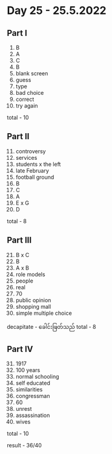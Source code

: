 # Day 25 - 25.5.2022

## Part I

1. B
2. A
3. C
4. B
5. blank screen
6. guess
7. type
8. bad choice
9. correct
10. try again

total - 10

## Part II

11. controversy
12. services
13. students x the left
14. late February
15. football ground
16. B
17. C
18. A
19. E x G
20. D

total - 8

## Part III

21. B x C
22. B
23. A x B
24. role models
25. people
26. real
27. 70
28. public opinion
29. shopping mall
30. simple multiple choice

decapitate - ခေါင်းဖြတ်သည်
total - 8

## Part IV

31. 1917
32. 100 years
33. normal schooling
34. self educated
35. similarities
36. congressman
37. 60
38. unrest
39. assassination
40. wives

total - 10

result - 36/40

